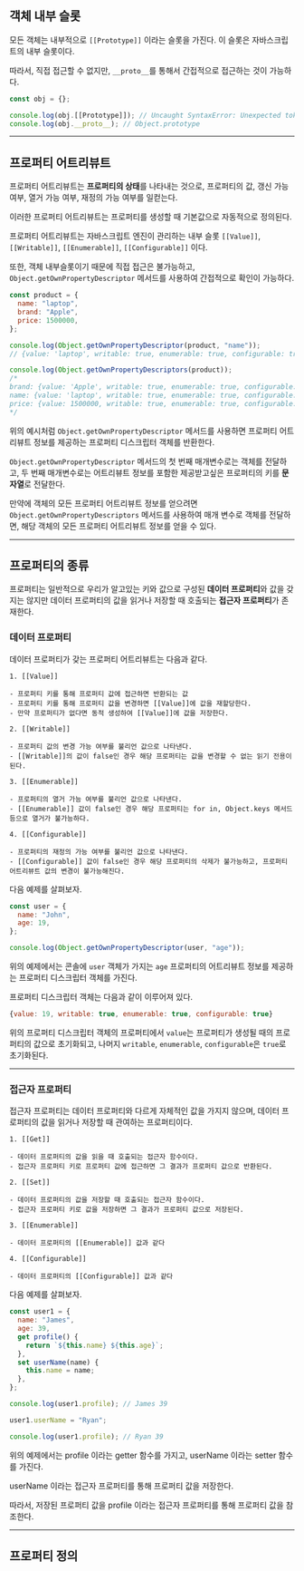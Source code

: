 ## **객체 내부 슬롯**

모든 객체는 내부적으로 `[[Prototype]]` 이라는 슬롯을 가진다. 이 슬롯은 자바스크립트의 내부 슬롯이다.

따라서, 직접 접근할 수 없지만, `__proto__`를 통해서 간접적으로 접근하는 것이 가능하다.

```js
const obj = {};

console.log(obj.[[Prototype]]); // Uncaught SyntaxError: Unexpected token '['
console.log(obj.__proto__); // Object.prototype
```

---

## **프로퍼티 어트리뷰트**

프로퍼티 어트리뷰트는 **프로퍼티의 상태**를 나타내는 것으로, 프로퍼티의 값, 갱신 가능 여부, 열거 가능 여부, 재정의 가능 여부를 일컫는다.

이러한 프로퍼티 어트리뷰트는 프로퍼티를 생성할 때 기본값으로 자동적으로 정의된다.

프로퍼티 어트리뷰트는 자바스크립트 엔진이 관리하는 내부 슬롯 `[[Value]]`, `[[Writable]]`, `[[Enumerable]]`, `[[Configurable]]` 이다.

또한, 객체 내부슬롯이기 때문에 직접 접근은 불가능하고, `Object.getOwnPropertyDescriptor` 메서드를 사용하여 간접적으로 확인이 가능하다.

```js
const product = {
  name: "laptop",
  brand: "Apple",
  price: 1500000,
};

console.log(Object.getOwnPropertyDescriptor(product, "name"));
// {value: 'laptop', writable: true, enumerable: true, configurable: true}

console.log(Object.getOwnPropertyDescriptors(product));
/* 
brand: {value: 'Apple', writable: true, enumerable: true, configurable: true}
name: {value: 'laptop', writable: true, enumerable: true, configurable: true}
price: {value: 1500000, writable: true, enumerable: true, configurable: true}
*/
```

위의 예시처럼 `Object.getOwnPropertyDescriptor` 메서드를 사용하면 프로퍼티 어트리뷰트 정보를 제공하는 프로퍼티 디스크립터 객체를 반환한다.

`Object.getOwnPropertyDescriptor` 메서드의 첫 번째 매개변수로는 객체를 전달하고, 두 번째 매개변수로는 어트리뷰트 정보를 포함한 제공받고싶은 프로퍼티의 키를 **문자열**로 전달한다.

만약에 객체의 모든 프로퍼티 어트리뷰트 정보를 얻으려면 `Object.getOwnPropertyDescriptors` 메서드를 사용하여 매개 변수로 객체를 전달하면, 해당 객체의 모든 프로퍼티 어트리뷰트 정보를 얻을 수 있다.

---

## **프로퍼티의 종류**

프로퍼티는 일반적으로 우리가 알고있는 키와 값으로 구성된 **데이터 프로퍼티**와 값을 갖지는 않지만 데이터 프로퍼티의 값을 읽거나 저장할 때 호출되는 **접근자 프로퍼티**가 존재한다.

### **데이터 프로퍼티**

데이터 프로퍼티가 갖는 프로퍼티 어트리뷰트는 다음과 같다.

```
1. [[Value]]

- 프로퍼티 키를 통해 프로퍼티 값에 접근하면 반환되는 값
- 프로퍼티 키를 통해 프로퍼티 값을 변경하면 [[Value]]에 값을 재할당한다.
- 만약 프로퍼티가 없다면 동적 생성하여 [[Value]]에 값을 저장한다.

2. [[Writable]]

- 프로퍼티 값의 변경 가능 여부를 불리언 값으로 나타낸다.
- [[Writable]]의 값이 false인 경우 해당 프로퍼티는 값을 변경할 수 없는 읽기 전용이 된다.

3. [[Enumerable]]

- 프로퍼티의 열거 가능 여부를 불리언 값으로 나타낸다.
- [[Enumerable]] 값이 false인 경우 해당 프로퍼티는 for in, Object.keys 메서드 등으로 열거가 불가능하다.

4. [[Configurable]]

- 프로퍼티의 재정의 가능 여부를 불리언 값으로 나타낸다.
- [[Configurable]] 값이 false인 경우 해당 프로퍼티의 삭제가 불가능하고, 프로퍼티 어트리뷰트 값의 변경이 불가능해진다.
```

다음 예제를 살펴보자.

```js
const user = {
  name: "John",
  age: 19,
};

console.log(Object.getOwnPropertyDescriptor(user, "age"));
```

위의 예제에서는 콘솔에 `user` 객체가 가지는 `age` 프로퍼티의 어트리뷰트 정보를 제공하는 프로퍼티 디스크립터 객체를 가진다.

프로퍼티 디스크립터 객체는 다음과 같이 이루어져 있다.

```js
{value: 19, writable: true, enumerable: true, configurable: true}
```

위의 프로퍼티 디스크립터 객체의 프로퍼티에서 `value`는 프로퍼티가 생성될 때의 프로퍼티의 값으로 초기화되고, 나머지 `writable`, `enumerable`, `configurable`은 `true`로 초기화된다.

---

### **접근자 프로퍼티**

접근자 프로퍼티는 데이터 프로퍼티와 다르게 자체적인 값을 가지지 않으며, 데이터 프로퍼티의 값을 읽거나 저장할 때 관여하는 프로퍼티이다.

```
1. [[Get]]

- 데이터 프로퍼티의 값을 읽을 때 호출되는 접근자 함수이다.
- 접근자 프로퍼티 키로 프로퍼티 값에 접근하면 그 결과가 프로퍼티 값으로 반환된다.

2. [[Set]]

- 데이터 프로퍼티의 값을 저장할 때 호출되는 접근자 함수이다.
- 접근자 프로퍼티 키로 값을 저장하면 그 결과가 프로퍼티 값으로 저장된다.

3. [[Enumerable]]

- 데이터 프로퍼티의 [[Enumerable]] 값과 같다

4. [[Configurable]]

- 데이터 프로퍼티의 [[Configurable]] 값과 같다
```

다음 예제를 살펴보자.

```js
const user1 = {
  name: "James",
  age: 39,
  get profile() {
    return `${this.name} ${this.age}`;
  },
  set userName(name) {
    this.name = name;
  },
};

console.log(user1.profile); // James 39

user1.userName = "Ryan";

console.log(user1.profile); // Ryan 39
```

위의 예제에서는 profile 이라는 getter 함수를 가지고, userName 이라는 setter 함수를 가진다.

userName 이라는 접근자 프로퍼티를 통해 프로퍼티 값을 저장한다.

따라서, 저장된 프로퍼티 값을 profile 이라는 접근자 프로퍼티를 통해 프로퍼티 값을 참조한다.

---

## **프로퍼티 정의**
